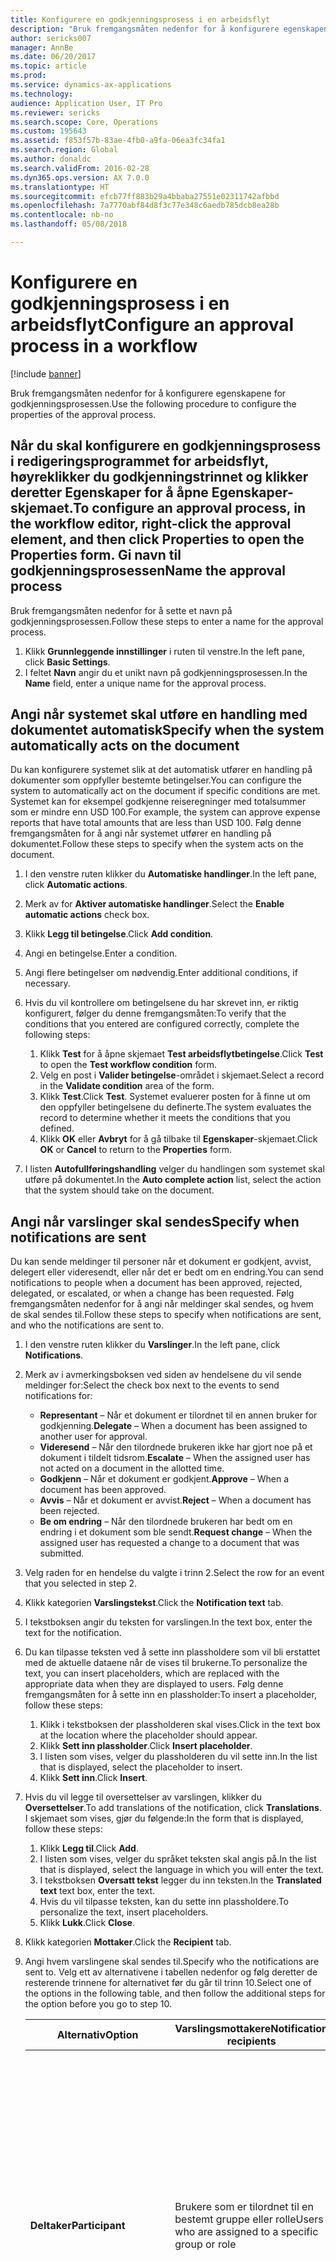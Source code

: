 ```yaml
---
title: Konfigurere en godkjenningsprosess i en arbeidsflyt
description: "Bruk fremgangsmåten nedenfor for å konfigurere egenskapene for godkjenningsprosessen."
author: sericks007
manager: AnnBe
ms.date: 06/20/2017
ms.topic: article
ms.prod: 
ms.service: dynamics-ax-applications
ms.technology: 
audience: Application User, IT Pro
ms.reviewer: sericks
ms.search.scope: Core, Operations
ms.custom: 195643
ms.assetid: f853f57b-83ae-4fb0-a9fa-06ea3fc34fa1
ms.search.region: Global
ms.author: donaldc
ms.search.validFrom: 2016-02-28
ms.dyn365.ops.version: AX 7.0.0
ms.translationtype: HT
ms.sourcegitcommit: efcb77ff883b29a4bbaba27551e02311742afbbd
ms.openlocfilehash: 7a7770abf84d8f3c77e348c6aedb785dcb8ea28b
ms.contentlocale: nb-no
ms.lasthandoff: 05/08/2018

---
```


# <a name="configure-an-approval-process-in-a-workflow"></a><span data-ttu-id="9cb60-103">Konfigurere en godkjenningsprosess i en arbeidsflyt</span><span class="sxs-lookup"><span data-stu-id="9cb60-103">Configure an approval process in a workflow</span></span>

[!include [banner](../includes/banner.md)]

<span data-ttu-id="9cb60-104">Bruk fremgangsmåten nedenfor for å konfigurere egenskapene for godkjenningsprosessen.</span><span class="sxs-lookup"><span data-stu-id="9cb60-104">Use the following procedure to configure the properties of the approval process.</span></span>

<span data-ttu-id="9cb60-105">Når du skal konfigurere en godkjenningsprosess i redigeringsprogrammet for arbeidsflyt, høyreklikker du godkjenningstrinnet og klikker deretter **Egenskaper** for å åpne **Egenskaper**-skjemaet.</span><span class="sxs-lookup"><span data-stu-id="9cb60-105">To configure an approval process, in the workflow editor, right-click the approval element, and then click **Properties** to open the **Properties** form.</span></span>
<span data-ttu-id="9cb60-106">Gi navn til godkjenningsprosessen</span><span class="sxs-lookup"><span data-stu-id="9cb60-106">Name the approval process</span></span>
-------------------------

<span data-ttu-id="9cb60-107">Bruk fremgangsmåten nedenfor for å sette et navn på godkjenningsprosessen.</span><span class="sxs-lookup"><span data-stu-id="9cb60-107">Follow these steps to enter a name for the approval process.</span></span>
1.  <span data-ttu-id="9cb60-108">Klikk **Grunnleggende innstillinger** i ruten til venstre.</span><span class="sxs-lookup"><span data-stu-id="9cb60-108">In the left pane, click **Basic Settings**.</span></span>
2.  <span data-ttu-id="9cb60-109">I feltet **Navn** angir du et unikt navn på godkjenningsprosessen.</span><span class="sxs-lookup"><span data-stu-id="9cb60-109">In the **Name** field, enter a unique name for the approval process.</span></span>

## <a name="specify-when-the-system-automatically-acts-on-the-document"></a><span data-ttu-id="9cb60-110">Angi når systemet skal utføre en handling med dokumentet automatisk</span><span class="sxs-lookup"><span data-stu-id="9cb60-110">Specify when the system automatically acts on the document</span></span>
<span data-ttu-id="9cb60-111">Du kan konfigurere systemet slik at det automatisk utfører en handling på dokumenter som oppfyller bestemte betingelser.</span><span class="sxs-lookup"><span data-stu-id="9cb60-111">You can configure the system to automatically act on the document if specific conditions are met.</span></span> <span data-ttu-id="9cb60-112">Systemet kan for eksempel godkjenne reiseregninger med totalsummer som er mindre enn USD 100.</span><span class="sxs-lookup"><span data-stu-id="9cb60-112">For example, the system can approve expense reports that have total amounts that are less than USD 100.</span></span> <span data-ttu-id="9cb60-113">Følg denne fremgangsmåten for å angi når systemet utfører en handling på dokumentet.</span><span class="sxs-lookup"><span data-stu-id="9cb60-113">Follow these steps to specify when the system acts on the document.</span></span>
1.  <span data-ttu-id="9cb60-114">I den venstre ruten klikker du **Automatiske handlinger**.</span><span class="sxs-lookup"><span data-stu-id="9cb60-114">In the left pane, click **Automatic actions**.</span></span>
2.  <span data-ttu-id="9cb60-115">Merk av for **Aktiver automatiske handlinger**.</span><span class="sxs-lookup"><span data-stu-id="9cb60-115">Select the **Enable automatic actions** check box.</span></span>
3.  <span data-ttu-id="9cb60-116">Klikk **Legg til betingelse**.</span><span class="sxs-lookup"><span data-stu-id="9cb60-116">Click **Add condition**.</span></span>
4.  <span data-ttu-id="9cb60-117">Angi en betingelse.</span><span class="sxs-lookup"><span data-stu-id="9cb60-117">Enter a condition.</span></span>
5.  <span data-ttu-id="9cb60-118">Angi flere betingelser om nødvendig.</span><span class="sxs-lookup"><span data-stu-id="9cb60-118">Enter additional conditions, if necessary.</span></span>
6.  <span data-ttu-id="9cb60-119">Hvis du vil kontrollere om betingelsene du har skrevet inn, er riktig konfigurert, følger du denne fremgangsmåten:</span><span class="sxs-lookup"><span data-stu-id="9cb60-119">To verify that the conditions that you entered are configured correctly, complete the following steps:</span></span>
    1.  <span data-ttu-id="9cb60-120">Klikk **Test** for å åpne skjemaet **Test arbeidsflytbetingelse**.</span><span class="sxs-lookup"><span data-stu-id="9cb60-120">Click **Test** to open the **Test workflow condition** form.</span></span>
    2.  <span data-ttu-id="9cb60-121">Velg en post i **Valider betingelse**-området i skjemaet.</span><span class="sxs-lookup"><span data-stu-id="9cb60-121">Select a record in the **Validate condition** area of the form.</span></span>
    3.  <span data-ttu-id="9cb60-122">Klikk **Test**.</span><span class="sxs-lookup"><span data-stu-id="9cb60-122">Click **Test**.</span></span> <span data-ttu-id="9cb60-123">Systemet evaluerer posten for å finne ut om den oppfyller betingelsene du definerte.</span><span class="sxs-lookup"><span data-stu-id="9cb60-123">The system evaluates the record to determine whether it meets the conditions that you defined.</span></span>
    4.  <span data-ttu-id="9cb60-124">Klikk **OK** eller **Avbryt** for å gå tilbake til **Egenskaper**-skjemaet.</span><span class="sxs-lookup"><span data-stu-id="9cb60-124">Click **OK** or **Cancel** to return to the **Properties** form.</span></span>

7.  <span data-ttu-id="9cb60-125">I listen **Autofullføringshandling** velger du handlingen som systemet skal utføre på dokumentet.</span><span class="sxs-lookup"><span data-stu-id="9cb60-125">In the **Auto complete action** list, select the action that the system should take on the document.</span></span>

## <a name="specify-when-notifications-are-sent"></a><span data-ttu-id="9cb60-126">Angi når varslinger skal sendes</span><span class="sxs-lookup"><span data-stu-id="9cb60-126">Specify when notifications are sent</span></span>
<span data-ttu-id="9cb60-127">Du kan sende meldinger til personer når et dokument er godkjent, avvist, delegert eller videresendt, eller når det er bedt om en endring.</span><span class="sxs-lookup"><span data-stu-id="9cb60-127">You can send notifications to people when a document has been approved, rejected, delegated, or escalated, or when a change has been requested.</span></span> <span data-ttu-id="9cb60-128">Følg fremgangsmåten nedenfor for å angi når meldinger skal sendes, og hvem de skal sendes til.</span><span class="sxs-lookup"><span data-stu-id="9cb60-128">Follow these steps to specify when notifications are sent, and who the notifications are sent to.</span></span>
1.  <span data-ttu-id="9cb60-129">I den venstre ruten klikker du **Varslinger**.</span><span class="sxs-lookup"><span data-stu-id="9cb60-129">In the left pane, click **Notifications**.</span></span>
2.  <span data-ttu-id="9cb60-130">Merk av i avmerkingsboksen ved siden av hendelsene du vil sende meldinger for:</span><span class="sxs-lookup"><span data-stu-id="9cb60-130">Select the check box next to the events to send notifications for:</span></span>
    -   <span data-ttu-id="9cb60-131">**Representant** – Når et dokument er tilordnet til en annen bruker for godkjenning.</span><span class="sxs-lookup"><span data-stu-id="9cb60-131">**Delegate** – When a document has been assigned to another user for approval.</span></span>
    -   <span data-ttu-id="9cb60-132">**Videresend** – Når den tilordnede brukeren ikke har gjort noe på et dokument i tildelt tidsrom.</span><span class="sxs-lookup"><span data-stu-id="9cb60-132">**Escalate** – When the assigned user has not acted on a document in the allotted time.</span></span>
    -   <span data-ttu-id="9cb60-133">**Godkjenn** – Når et dokument er godkjent.</span><span class="sxs-lookup"><span data-stu-id="9cb60-133">**Approve** – When a document has been approved.</span></span>
    -   <span data-ttu-id="9cb60-134">**Avvis** – Når et dokument er avvist.</span><span class="sxs-lookup"><span data-stu-id="9cb60-134">**Reject** – When a document has been rejected.</span></span>
    -   <span data-ttu-id="9cb60-135">**Be om endring** – Når den tilordnede brukeren har bedt om en endring i et dokument som ble sendt.</span><span class="sxs-lookup"><span data-stu-id="9cb60-135">**Request change** – When the assigned user has requested a change to a document that was submitted.</span></span>

3.  <span data-ttu-id="9cb60-136">Velg raden for en hendelse du valgte i trinn 2.</span><span class="sxs-lookup"><span data-stu-id="9cb60-136">Select the row for an event that you selected in step 2.</span></span>
4.  <span data-ttu-id="9cb60-137">Klikk kategorien **Varslingstekst**.</span><span class="sxs-lookup"><span data-stu-id="9cb60-137">Click the **Notification text** tab.</span></span>
5.  <span data-ttu-id="9cb60-138">I tekstboksen angir du teksten for varslingen.</span><span class="sxs-lookup"><span data-stu-id="9cb60-138">In the text box, enter the text for the notification.</span></span>
6.  <span data-ttu-id="9cb60-139">Du kan tilpasse teksten ved å sette inn plassholdere som vil bli erstattet med de aktuelle dataene når de vises til brukerne.</span><span class="sxs-lookup"><span data-stu-id="9cb60-139">To personalize the text, you can insert placeholders, which are replaced with the appropriate data when they are displayed to users.</span></span> <span data-ttu-id="9cb60-140">Følg denne fremgangsmåten for å sette inn en plassholder:</span><span class="sxs-lookup"><span data-stu-id="9cb60-140">To insert a placeholder, follow these steps:</span></span>
    1.  <span data-ttu-id="9cb60-141">Klikk i tekstboksen der plassholderen skal vises.</span><span class="sxs-lookup"><span data-stu-id="9cb60-141">Click in the text box at the location where the placeholder should appear.</span></span>
    2.  <span data-ttu-id="9cb60-142">Klikk **Sett inn plassholder**.</span><span class="sxs-lookup"><span data-stu-id="9cb60-142">Click **Insert placeholder**.</span></span>
    3.  <span data-ttu-id="9cb60-143">I listen som vises, velger du plassholderen du vil sette inn.</span><span class="sxs-lookup"><span data-stu-id="9cb60-143">In the list that is displayed, select the placeholder to insert.</span></span>
    4.  <span data-ttu-id="9cb60-144">Klikk **Sett inn**.</span><span class="sxs-lookup"><span data-stu-id="9cb60-144">Click **Insert**.</span></span>

7.  <span data-ttu-id="9cb60-145">Hvis du vil legge til oversettelser av varslingen, klikker du **Oversettelser**.</span><span class="sxs-lookup"><span data-stu-id="9cb60-145">To add translations of the notification, click **Translations**.</span></span> <span data-ttu-id="9cb60-146">I skjemaet som vises, gjør du følgende:</span><span class="sxs-lookup"><span data-stu-id="9cb60-146">In the form that is displayed, follow these steps:</span></span>
    1.  <span data-ttu-id="9cb60-147">Klikk **Legg til**.</span><span class="sxs-lookup"><span data-stu-id="9cb60-147">Click **Add**.</span></span>
    2.  <span data-ttu-id="9cb60-148">I listen som vises, velger du språket teksten skal angis på.</span><span class="sxs-lookup"><span data-stu-id="9cb60-148">In the list that is displayed, select the language in which you will enter the text.</span></span>
    3.  <span data-ttu-id="9cb60-149">I tekstboksen **Oversatt tekst** legger du inn teksten.</span><span class="sxs-lookup"><span data-stu-id="9cb60-149">In the **Translated text** text box, enter the text.</span></span>
    4.  <span data-ttu-id="9cb60-150">Hvis du vil tilpasse teksten, kan du sette inn plassholdere.</span><span class="sxs-lookup"><span data-stu-id="9cb60-150">To personalize the text, insert placeholders.</span></span>
    5.  <span data-ttu-id="9cb60-151">Klikk **Lukk**.</span><span class="sxs-lookup"><span data-stu-id="9cb60-151">Click **Close**.</span></span>

8.  <span data-ttu-id="9cb60-152">Klikk kategorien **Mottaker**.</span><span class="sxs-lookup"><span data-stu-id="9cb60-152">Click the **Recipient** tab.</span></span>
9.  <span data-ttu-id="9cb60-153">Angi hvem varslingene skal sendes til.</span><span class="sxs-lookup"><span data-stu-id="9cb60-153">Specify who the notifications are sent to.</span></span> <span data-ttu-id="9cb60-154">Velg ett av alternativene i tabellen nedenfor og følg deretter de resterende trinnene for alternativet før du går til trinn 10.</span><span class="sxs-lookup"><span data-stu-id="9cb60-154">Select one of the options in the following table, and then follow the additional steps for the option before you go to step 10.</span></span>

    <table>
    <colgroup>
    <col width="33%" />
    <col width="33%" />
    <col width="33%" />
    </colgroup>
    <thead>
    <tr class="header">
    <th><span data-ttu-id="9cb60-155">Alternativ</span><span class="sxs-lookup"><span data-stu-id="9cb60-155">Option</span></span></th>
    <th><span data-ttu-id="9cb60-156">Varslingsmottakere</span><span class="sxs-lookup"><span data-stu-id="9cb60-156">Notification recipients</span></span></th>
    <th><span data-ttu-id="9cb60-157">Tilleggstrinn</span><span class="sxs-lookup"><span data-stu-id="9cb60-157">Additional steps</span></span></th>
    </tr>
    </thead>
    <tbody>
    <tr class="odd">
    <td><span data-ttu-id="9cb60-158"><strong>Deltaker</strong></span><span class="sxs-lookup"><span data-stu-id="9cb60-158"><strong>Participant</strong></span></span></td>
    <td><span data-ttu-id="9cb60-159">Brukere som er tilordnet til en bestemt gruppe eller rolle</span><span class="sxs-lookup"><span data-stu-id="9cb60-159">Users who are assigned to a specific group or role</span></span></td>
    <td><ol>
    <li><span data-ttu-id="9cb60-160">Når du har valgt <strong>Deltaker</strong>, klikker du <strong>Rollebasert</strong>-kategorien.</span><span class="sxs-lookup"><span data-stu-id="9cb60-160">After you select <strong>Participant</strong>, click the <strong>Role based</strong> tab.</span></span></li>
    <li><span data-ttu-id="9cb60-161">I <strong>Type deltaker</strong>-listen velger du typen gruppe eller rolle som varslingene skal sendes til.</span><span class="sxs-lookup"><span data-stu-id="9cb60-161">In the <strong>Type of participant</strong> list, select the type of group or role to send notifications to.</span></span></li>
    <li><span data-ttu-id="9cb60-162">I <strong>Deltaker</strong>-listen velger du gruppen eller rollen som varslingene skal sendes til.</span><span class="sxs-lookup"><span data-stu-id="9cb60-162">In the <strong>Participant</strong> list, select the group or role to send notifications to.</span></span></li>
    </ol></td>
    </tr>
    <tr class="even">
    <td><span data-ttu-id="9cb60-163"><strong>Arbeidsflytbruker</strong></span><span class="sxs-lookup"><span data-stu-id="9cb60-163"><strong>Workflow user</strong></span></span></td>
    <td><span data-ttu-id="9cb60-164">Brukere som deltar i den gjeldende arbeidsflyten</span><span class="sxs-lookup"><span data-stu-id="9cb60-164">Users who participate in the current workflow</span></span></td>
    <td><ol>
    <li><span data-ttu-id="9cb60-165">Når du har valgt <strong>Arbeidsflytbruker</strong>, klikker du <strong>Arbeidsflytbruker</strong>-kategorien.</span><span class="sxs-lookup"><span data-stu-id="9cb60-165">After you select <strong>Workflow user</strong>, click the <strong>Workflow user</strong> tab.</span></span></li>
    <li><span data-ttu-id="9cb60-166">I <strong>Arbeidsflytbruker</strong>-listen velger du en bruker som deltar i arbeidsflyten.</span><span class="sxs-lookup"><span data-stu-id="9cb60-166">In the <strong>Workflow user</strong> list, select a user who participates in the workflow.</span></span></li>
    </ol></td>
    </tr>
    <tr class="odd">
    <td><span data-ttu-id="9cb60-167"><strong>Bruker</strong></span><span class="sxs-lookup"><span data-stu-id="9cb60-167"><strong>User</strong></span></span></td>
    <td><span data-ttu-id="9cb60-168">Bestemte Microsoft Dynamics 365 for Finance and Operations-brukere</span><span class="sxs-lookup"><span data-stu-id="9cb60-168">Specific Microsoft Dynamics 365 for Finance and Operations users</span></span></td>
    <td><ol>
    <li><span data-ttu-id="9cb60-169">Når du har valgt <strong>Bruker</strong>, klikker du <strong>Bruker</strong>-kategorien.</span><span class="sxs-lookup"><span data-stu-id="9cb60-169">After you select <strong>User</strong>, click the <strong>User</strong> tab.</span></span></li>
    <li><span data-ttu-id="9cb60-170"><strong>Tilgjengelige brukere</strong>-listen inkluderer alle Microsoft Dynamics 365 for Finance and Operations-brukere.</span><span class="sxs-lookup"><span data-stu-id="9cb60-170">The <strong>Available users</strong>: list includes all Microsoft Dynamics 365 for Finance and Operations users.</span></span> <span data-ttu-id="9cb60-171">Velg brukerne du vil sende varslinger til, og flytt deretter disse brukerne til <strong>Valgte brukere</strong>-listen.</span><span class="sxs-lookup"><span data-stu-id="9cb60-171">Select the users to send notifications to, and then move these users to the <strong>Selected users</strong>: list.</span></span></li>
    </ol></td>
    </tr>
    </tbody>
    </table>

10. <span data-ttu-id="9cb60-172">Gjenta trinn 3 til 9 for hver hendelse du valgte i trinn 2.</span><span class="sxs-lookup"><span data-stu-id="9cb60-172">Repeat steps 3 through 9 for each event that you selected in step 2.</span></span>

## <a name="specify-a-final-approver"></a><span data-ttu-id="9cb60-173"> Angi en endelig godkjenner</span><span class="sxs-lookup"><span data-stu-id="9cb60-173">Specify a final approver</span></span>
<span data-ttu-id="9cb60-174">Du bør tilordne en endelig godkjenner for scenarier der godkjenneren er personen som sendte dokumentet til godkjenning.</span><span class="sxs-lookup"><span data-stu-id="9cb60-174">You may want to designate a final approver for scenarios where the approver is the person who submitted the document for approval.</span></span> <span data-ttu-id="9cb60-175">Hvis du vil angi en endelig godkjenner, følger du fremgangsmåten nedenfor.</span><span class="sxs-lookup"><span data-stu-id="9cb60-175">Follow these steps to specify a final approver.</span></span>
1.  <span data-ttu-id="9cb60-176">Klikk **Avanserte innstillinger** i ruten til venstre.</span><span class="sxs-lookup"><span data-stu-id="9cb60-176">In the left pane, click **Advanced settings**.</span></span>
2.  <span data-ttu-id="9cb60-177">Merk av for **Bruk siste godkjenner**.</span><span class="sxs-lookup"><span data-stu-id="9cb60-177">Select the **Use final approver** check box.</span></span>
3.  <span data-ttu-id="9cb60-178">Velg den brukeren som skal være den endelig godkjenneren, fra listen.</span><span class="sxs-lookup"><span data-stu-id="9cb60-178">In the list, select the user to be the final approver.</span></span>

## <a name="set-a-time-limit"></a><span data-ttu-id="9cb60-179">Angi en tidsfrist</span><span class="sxs-lookup"><span data-stu-id="9cb60-179">Set a time limit</span></span>
<span data-ttu-id="9cb60-180">Følg denne fremgangsmåten hvis godkjenningsprosessen må fullføres innen et bestemt tidspunkt.</span><span class="sxs-lookup"><span data-stu-id="9cb60-180">Follow these steps if the approval process must be completed in a specific time.</span></span>

| <span data-ttu-id="9cb60-181">**Obs!**</span><span class="sxs-lookup"><span data-stu-id="9cb60-181">**Note**</span></span>                                                                                                                                                |
|---------------------------------------------------------------------------------------------------------------------------------------------------------|
| <span data-ttu-id="9cb60-182">Alternativene du velger her, overstyrer alternativene du valgte i områdene **Tildeling** og **Eskalering** i hvert godkjenningstrinn.</span><span class="sxs-lookup"><span data-stu-id="9cb60-182">The options that you select in these steps override the options that you selected in the **Assignment** and **Escalation** areas of each approval step.</span></span> |

1.  <span data-ttu-id="9cb60-183">Klikk **Avanserte innstillinger** i ruten til venstre.</span><span class="sxs-lookup"><span data-stu-id="9cb60-183">In the left pane, click **Advanced settings**.</span></span>
2.  <span data-ttu-id="9cb60-184">Merk av for **Angi en tidsgrense for arbeidsflyt** **-element**.</span><span class="sxs-lookup"><span data-stu-id="9cb60-184">Select the **Set a time limit for the workflow** **element** check box.</span></span>
3.  <span data-ttu-id="9cb60-185">I **Varighet**-feltet angir du når godkjenningsprosessen må være fullført.</span><span class="sxs-lookup"><span data-stu-id="9cb60-185">In the **Duration** field, specify when the approval process must be completed.</span></span> <span data-ttu-id="9cb60-186">Velg ett av følgende alternativer:</span><span class="sxs-lookup"><span data-stu-id="9cb60-186">Select one of the following options:</span></span>
    -   <span data-ttu-id="9cb60-187">**Timer** – Angi antall timer godkjenningsprosessen må være fullført innen.</span><span class="sxs-lookup"><span data-stu-id="9cb60-187">**Hours** – Enter the number of hours in which the approval process must be completed.</span></span> <span data-ttu-id="9cb60-188">Deretter velger du kalenderen som organisasjonen din bruker, og angir informasjon om organisasjonens arbeidsuke.</span><span class="sxs-lookup"><span data-stu-id="9cb60-188">Then select the calendar that your organization uses, and enter information about your organization's work week.</span></span>
    -   <span data-ttu-id="9cb60-189">**Dager** – Angi antall dager godkjenningsprosessen må være fullført innen.</span><span class="sxs-lookup"><span data-stu-id="9cb60-189">**Days** – Enter the number of days in which the approval process must be completed.</span></span> <span data-ttu-id="9cb60-190">Deretter velger du kalenderen som organisasjonen din bruker, og angir informasjon om organisasjonens arbeidsuke.</span><span class="sxs-lookup"><span data-stu-id="9cb60-190">Then select the calendar that your organization uses, and enter information about your organization's work week.</span></span>
    -   <span data-ttu-id="9cb60-191">**Uker** – Angi antall uker godkjenningsprosessen må være fullført innen.</span><span class="sxs-lookup"><span data-stu-id="9cb60-191">**Weeks** – Enter the number of weeks in which the approval process must be completed.</span></span>
    -   <span data-ttu-id="9cb60-192">**Måneder** – Velg dagen og uken godkjenningsprosessen må være fullført innen.</span><span class="sxs-lookup"><span data-stu-id="9cb60-192">**Months** – Select the day and week by which the approval process must be completed.</span></span> <span data-ttu-id="9cb60-193">Det kan for eksempel hende du vil at godkjenningsprosessen skal være fullført fredag i den tredje uken i måneden.</span><span class="sxs-lookup"><span data-stu-id="9cb60-193">For example, you may want the approval process to be completed by Friday of the third week of the month.</span></span>
    -   <span data-ttu-id="9cb60-194">**År** – Velg dagen, uken og måneden godkjenningsprosessen må være fullført innen.</span><span class="sxs-lookup"><span data-stu-id="9cb60-194">**Years** – Select the day, week, and month by which the approval process must be completed.</span></span> <span data-ttu-id="9cb60-195">Det kan for eksempel hende du vil at godkjenningsprosessen skal være fullført fredag i den tredje uken i desember.</span><span class="sxs-lookup"><span data-stu-id="9cb60-195">For example, you may want the approval process to be completed by Friday of the third week of December.</span></span>

4.  <span data-ttu-id="9cb60-196">Hvis tidsgrensen overskrides, vil systemet gjøre noe med dokumentet.</span><span class="sxs-lookup"><span data-stu-id="9cb60-196">If the time limit is exceeded, the system acts on the document.</span></span> <span data-ttu-id="9cb60-197">I listen **Handling** velger du den handlingen som systemet skal utføre.</span><span class="sxs-lookup"><span data-stu-id="9cb60-197">In the **Action** list, select the action that the system should take.</span></span>

## <a name="specify-which-actions-are-available-to-the-user"></a><span data-ttu-id="9cb60-198">Angi hvilke handlinger som er tilgjengelige for brukeren</span><span class="sxs-lookup"><span data-stu-id="9cb60-198">Specify which actions are available to the user</span></span>
<span data-ttu-id="9cb60-199">Når et dokument tilordnes en bruker for godkjenning, må brukeren utføre en handling med dokument.</span><span class="sxs-lookup"><span data-stu-id="9cb60-199">When a document is assigned to a user for approval, the user must act on the document.</span></span> <span data-ttu-id="9cb60-200">Følg denne fremgangsmåten for å angi hvilke handlinger brukeren kan utføre med det sendte dokumentet.</span><span class="sxs-lookup"><span data-stu-id="9cb60-200">Follows these steps to specify which actions the user can take on the document that was submitted.</span></span>
1.  <span data-ttu-id="9cb60-201">Klikk **Avanserte innstillinger** i ruten til venstre.</span><span class="sxs-lookup"><span data-stu-id="9cb60-201">In the left pane, click **Advanced settings**.</span></span>
2.  <span data-ttu-id="9cb60-202">Merk av for **Godkjenn** hvis brukeren kan godkjenne dokumentet.</span><span class="sxs-lookup"><span data-stu-id="9cb60-202">Select the **Approve** check box if the user can approve the document.</span></span>
3.  <span data-ttu-id="9cb60-203">Merk av for **Avvis** hvis brukeren kan avvise dokumentet.</span><span class="sxs-lookup"><span data-stu-id="9cb60-203">Select the **Reject** check box the user can reject the document.</span></span>
4.  <span data-ttu-id="9cb60-204">Merk av for **Be om endring** hvis du brukeren kan be om endringer av dokumentet.</span><span class="sxs-lookup"><span data-stu-id="9cb60-204">Select the **Request change** check box the user can request changes to the document.</span></span>
5.  <span data-ttu-id="9cb60-205">Merk av for **Representant** hvis brukeren kan tilordne dokumentet til en annen bruker for godkjenning.</span><span class="sxs-lookup"><span data-stu-id="9cb60-205">Select the **Delegate** check box if the user can assign the document to another user for approval.</span></span>

<span data-ttu-id="9cb60-206">**Merk**: Avmerkingsboksen **Aktiver handlinger fra arbeidslisten i Enterprise Portal** er utgått.</span><span class="sxs-lookup"><span data-stu-id="9cb60-206">**Note**: The **Enable actions from the work list in Enterprise Portal** check box has been deprecated.</span></span>

## <a name="configure-the-approval-steps"></a><span data-ttu-id="9cb60-207"> Konfigurere godkjenningstrinnene</span><span class="sxs-lookup"><span data-stu-id="9cb60-207">Configure the approval steps</span></span>
<span data-ttu-id="9cb60-208">En godkjenningsprosess består av godkjenningstrinn.</span><span class="sxs-lookup"><span data-stu-id="9cb60-208">An approval process consists of approval steps.</span></span> <span data-ttu-id="9cb60-209">Fullfør fremgangsmåten nedenfor for å legge til trinn i godkjenningsprosessen og konfigurere trinnene.</span><span class="sxs-lookup"><span data-stu-id="9cb60-209">Complete the following procedure to add steps the approval process and configure the steps.</span></span>
1.  <span data-ttu-id="9cb60-210">Dobbeltklikk godkjenningsprosessen i redigeringsprogrammet for arbeidsflyt.</span><span class="sxs-lookup"><span data-stu-id="9cb60-210">In the workflow editor, double-click the approval process.</span></span> <span data-ttu-id="9cb60-211">Redigeringsprogrammet for arbeidsflyt viser trinnene i godkjenningsprosessen.</span><span class="sxs-lookup"><span data-stu-id="9cb60-211">The workflow editor displays the steps of the approval process.</span></span>
2.  <span data-ttu-id="9cb60-212">Hvis du vil legge til et godkjenningstrinn, kan du dra trinnet fra **Arbeidsflytelementer** området til lerretet.</span><span class="sxs-lookup"><span data-stu-id="9cb60-212">To add an approval step, drag the step from the **Workflow elements** area to the canvas.</span></span>
3.  <span data-ttu-id="9cb60-213">Hvis du vil konfigurere et godkjenningstrinn, kan du se [Konfigurere et godkjenningstrinn](configure-approval-step-workflow.md).</span><span class="sxs-lookup"><span data-stu-id="9cb60-213">To configure an approval step, see [Configure an approval step](configure-approval-step-workflow.md).</span></span>






